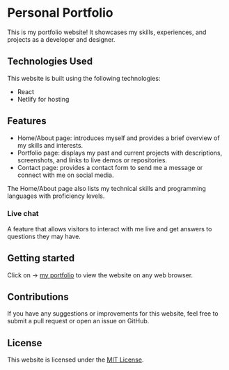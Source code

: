 # Personal Portfolio

This is my portfolio website! It showcases my skills, experiences, and projects as a developer and designer.

## Technologies Used

This website is built using the following technologies:

- React
- Netlify for hosting

## Features

- Home/About page: introduces myself and provides a brief overview of my skills and interests.
- Portfolio page: displays my past and current projects with descriptions, screenshots, and links to live demos or repositories.
- Contact page: provides a contact form to send me a message or connect with me on social media.

The Home/About page also lists my technical skills and programming languages with proficiency levels.

### Live chat

A feature that allows visitors to interact with me live and get answers to questions they may have. 

## Getting started

Click on -> [my portfolio](https://rashdev.netlify.app) to view the website on any web browser.

## Contributions

If you have any suggestions or improvements for this website, feel free to submit a pull request or open an issue on GitHub.

## License

This website is licensed under the [MIT License](https://opensource.org/licenses/MIT).
